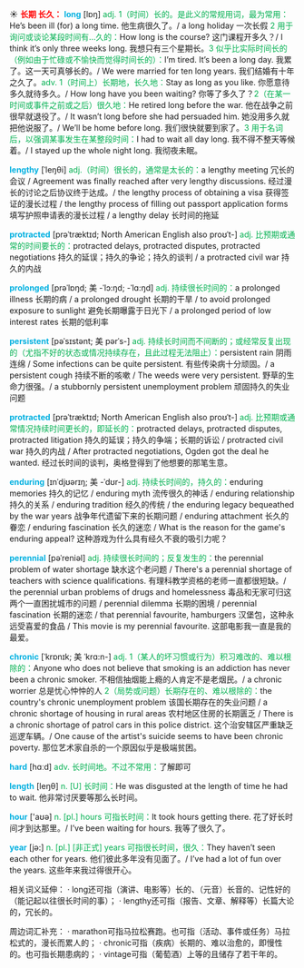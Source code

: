 ☀ <font color="red">**长期 长久：**</font>
<font color="sky blue">**long**</font> [lɒŋ] 
<font color="#00b050">adj. 1（时间）长的。是此义的常规用词，最为常用：</font>He’s been ill (for) a long time. 他生病很久了。/ a long holiday 一次长假 <font color="#00b050">2 用于询问或谈论某段时间有…久的：</font>How long is the course? 这门课程开多久？/ I think it’s only three weeks long. 我想只有三个星期长。<font color="#00b050">3 似乎比实际时间长的（例如由于忙碌或不愉快而觉得时间长的）：</font>I’m tired. It’s been a long day. 我累了。这一天可真够长的。/ We were married for ten long years. 我们结婚有十年之久了。<font color="#00b050">adv. 1（时间上）长期地，长久地：</font>Stay as long as you like. 你愿意待多久就待多久。/ How long have you been waiting? 你等了多久了？<font color="#00b050">2（在某一时间或事件之前或之后）很久地：</font>He retired long before the war. 他在战争之前很早就退役了。/ It wasn’t long before she had persuaded him. 她没用多久就把他说服了。/ We’ll be home before long. 我们很快就要到家了。<font color="#00b050">3 用于名词后，以强调某事发生在某整段时间：</font>I had to wait all day long. 我不得不整天等候着。/ I stayed up the whole night long. 我彻夜未眠。
           
<font color="sky blue">**lengthy**</font> [ˈleŋθi]
<font color="#00b050">adj.（时间）很长的，通常是太长的：</font>a lengthy meeting 冗长的会议 / Agreement was finally reached after very lengthy discussions. 经过漫长的讨论之后协议终于达成。/ the lengthy process of obtaining a visa 获得签证的漫长过程 / the lengthy process of filling out passport application forms 填写护照申请表的漫长过程 / a lengthy delay 长时间的拖延
           
<font color="sky blue">**protracted**</font> [prəˈtræktɪd; North American English also proʊˈt-]
<font color="#00b050">adj. 比预期或通常的时间要长的：</font>protracted delays, protracted disputes, protracted negotiations 持久的延误；持久的争论；持久的谈判 / a protracted civil war 持久的内战

<font color="sky blue">**prolonged**</font> [prəˈlɒŋd; 美 -ˈlɔ:ŋd; -ˈlɑ:ŋd]
<font color="#00b050">adj. 持续很长时间的：</font>a prolonged illness 长期的病 / a prolonged drought 长期的干旱 / to avoid prolonged exposure to sunlight 避免长期曝露于日光下 / a prolonged period of low interest rates 长期的低利率
           
<font color="sky blue">**persistent**</font> [pəˈsɪstənt; 美 pərˈs-]
<font color="#00b050">adj. 持续长时间而不间断的；或经常反复出现的（尤指不好的状态或情况持续存在，且此过程无法阻止）：</font>persistent rain 阴雨连绵 / Some infections can be quite persistent. 有些传染病十分顽固。/ a persistent cough 持续不断的咳嗽 / The weeds were very persistent. 野草的生命力很强。/ a stubbornly persistent unemployment problem 顽固持久的失业问题

<font color="sky blue">**protracted**</font> [prəˈtræktɪd; North American English also proʊˈt-]
<font color="#00b050">adj. 比预期或通常情况持续时间更长的，即延长的：</font>protracted delays, protracted disputes, protracted litigation 持久的延误；持久的争端；长期的诉讼 / protracted civil war 持久的内战 / After protracted negotiations, Ogden got the deal he wanted. 经过长时间的谈判，奥格登得到了他想要的那笔生意。

<font color="sky blue">**enduring**</font> [ɪnˈdjʊərɪŋ; 美 -ˈdʊr-]
<font color="#00b050">adj. 持续长时间的，持久的：</font>enduring memories 持久的记忆 / enduring myth 流传很久的神话 / enduring relationship 持久的关系 / enduring tradition 经久的传统 / the enduring legacy bequeathed by the war years 战争年代遗留下来的长期问题 / enduring attachment 长久的眷恋 / enduring fascination 长久的迷恋 / What is the reason for the game's enduring appeal? 这种游戏为什么具有经久不衰的吸引力呢？

<font color="sky blue">**perennial**</font> [pəˈreniəl]
<font color="#00b050">adj. 持续很长时间的；反复发生的：</font>the perennial problem of water shortage 缺水这个老问题 / There's a perennial shortage of teachers with science qualifications. 有理科教学资格的老师一直都很短缺。/ the perennial urban problems of drugs and homelessness 毒品和无家可归这两个一直困扰城市的问题 / perennial dilemma 长期的困境 / perennial fascination 长期的迷恋 / that perennial favourite, hamburgers 汉堡包，这种永远受喜爱的食品 / This movie is my perennial favourite. 这部电影我一直是我的最爱。
           
<font color="sky blue">**chronic**</font> [ˈkrɒnɪk; 美 ˈkrɑ:n-]
<font color="#00b050">adj. 1（某人的坏习惯或行为）积习难改的、难以根除的：</font>Anyone who does not believe that smoking is an addiction has never been a chronic smoker. 不相信抽烟能上瘾的人肯定不是老烟民。/ a chronic worrier 总是忧心忡忡的人 <font color="#00b050">2（局势或问题）长期存在的、难以根除的：</font>the country's chronic unemployment problem 该国长期存在的失业问题 / a chronic shortage of housing in rural areas 农村地区住房的长期匮乏 / There is a chronic shortage of patrol cars in this police district. 这个治安辖区严重缺乏巡逻车辆。/ One cause of the artist's suicide seems to have been chronic poverty. 那位艺术家自杀的一个原因似乎是极端贫困。

<font color="sky blue">**hard**</font> [hɑːd] 
<font color="#00b050">adv. 长时间地。不过不常用：</font>了解即可

<font color="sky blue">**length**</font> [leŋθ] 
<font color="#00b050">n. [U] 长时间：</font>He was disgusted at the length of time he had to wait. 他非常讨厌要等那么长时间。

<font color="sky blue">**hour**</font> ['aʊə] 
<font color="#00b050">n. [pl.] hours 可指长时间：</font>It took hours getting there. 花了好长时间才到达那里。/ I’ve been waiting for hours. 我等了很久了。

<font color="sky blue">**year**</font> [jə:] 
<font color="#00b050">n. [pl.] [非正式] years 可指很长时间，很久：</font>They haven’t seen each other for years. 他们彼此多年没有见面了。/ I’ve had a lot of fun over the years. 这些年来我过得很开心。

相关词义延伸：
· long还可指（演讲、电影等）长的、（元音）长音的、记性好的（能记起以往很长时间的事）；
· lengthy还可指（报告、文章、解释等）长篇大论的，冗长的。

周边词汇补充：
· marathon可指马拉松赛跑。也可指（活动、事件或任务）马拉松式的，漫长而累人的；
· chronic可指（疾病）长期的、难以治愈的，即慢性的。也可指长期患病的；
· vintage可指（葡萄酒）上等的且储存了若干年的。

